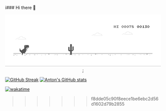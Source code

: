 i### Hi there 👋

<div align="center">

<img src="./dino.gif"></img>;

</div>

[![GitHub Streak](https://streak-stats.demolab.com?user=akarpenko83&theme=dark&hide_border=true&date_format=j%20M%5B%20Y%5D&mode=weekly)](https://git.io/streak-stats)
[![Anton's GitHub stats](https://github-readme-stats.vercel.app/api?username=akarpenko83)](https://github.com/anuraghazra/github-readme-stats)

[![wakatime](https://wakatime.com/badge/user/e7761a65-0dc5-4350-bdf9-85945dc46995.svg)](https://wakatime.com/@e7761a65-0dc5-4350-bdf9-85945dc46995)

> > > > > > > f8dde05c90f8eece1be6ebc2d56d1602d79b2855
